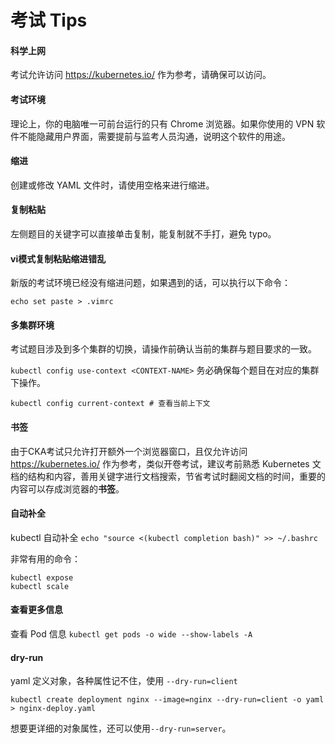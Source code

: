 # 考试 Tips
 
#### 科学上网

考试允许访问 https://kubernetes.io/ 作为参考，请确保可以访问。

#### 考试环境

理论上，你的电脑唯一可前台运行的只有 Chrome 浏览器。如果你使用的 VPN 软件不能隐藏用户界面，需要提前与监考人员沟通，说明这个软件的用途。
 
#### 缩进

创建或修改 YAML 文件时，请使用空格来进行缩进。

#### 复制粘贴

左侧题目的关键字可以直接单击复制，能复制就不手打，避免 typo。

#### vi模式复制粘贴缩进错乱

新版的考试环境已经没有缩进问题，如果遇到的话，可以执行以下命令：

```shell
echo set paste > .vimrc
```

#### 多集群环境

考试题目涉及到多个集群的切换，请操作前确认当前的集群与题目要求的一致。

`kubectl config use-context <CONTEXT-NAME>` 务必确保每个题目在对应的集群下操作。

```shell
kubectl config current-context # 查看当前上下文
```

#### 书签

由于CKA考试只允许打开额外一个浏览器窗口，且仅允许访问 https://kubernetes.io/ 作为参考，类似开卷考试，建议考前熟悉 Kubernetes 文档的结构和内容，善用关键字进行文档搜索，节省考试时翻阅文档的时间，重要的内容可以存成浏览器的**书签**。

#### 自动补全

kubectl 自动补全 `echo "source <(kubectl completion bash)" >> ~/.bashrc`

非常有用的命令：
```
kubectl expose
kubectl scale
```

#### 查看更多信息

查看 Pod 信息 `kubectl get pods -o wide --show-labels -A`

#### dry-run

yaml 定义对象，各种属性记不住，使用 `--dry-run=client` 

```shell
kubectl create deployment nginx --image=nginx --dry-run=client -o yaml > nginx-deploy.yaml
```

想要更详细的对象属性，还可以使用`--dry-run=server`。

